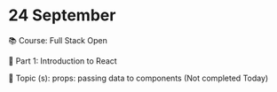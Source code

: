 # 24 September

📚 Course: Full Stack Open

🧩 Part 1: Introduction to React

🔖 Topic (s): props: passing data to components (Not completed Today)



